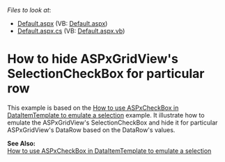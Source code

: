 <!-- default file list -->
*Files to look at*:

* [Default.aspx](./CS/Default.aspx) (VB: [Default.aspx](./VB/Default.aspx))
* [Default.aspx.cs](./CS/Default.aspx.cs) (VB: [Default.aspx.vb](./VB/Default.aspx.vb))
<!-- default file list end -->
# How to hide ASPxGridView's SelectionCheckBox for particular row


<p>This example is based on the <a href="https://www.devexpress.com/Support/Center/p/E1559">How to use ASPxCheckBox in DataItemTemplate to emulate a selection</a> example. It illustrate how to emulate the ASPxGridView's SelectionCheckBox and hide it for particular ASPxGridView's DataRow based on the DataRow's values.</p><p><strong>See Also:</strong><br />
<a href="https://www.devexpress.com/Support/Center/p/E1559">How to use ASPxCheckBox in DataItemTemplate to emulate a selection</a></p>

<br/>


